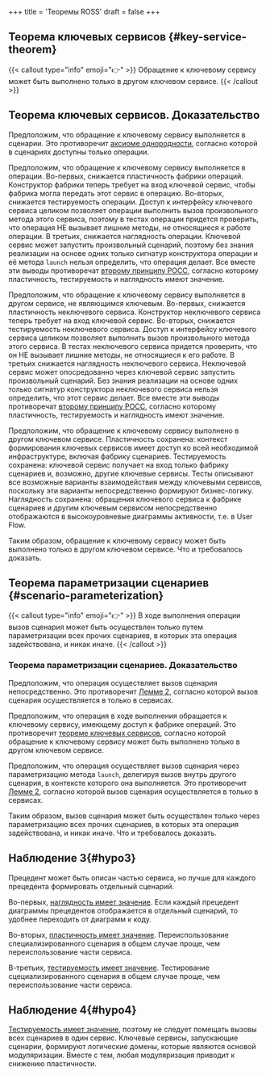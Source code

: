 +++
title = 'Теоремы ROSS'
draft = false
+++

## Теорема ключевых сервисов {#key-service-theorem}

{{< callout type="info" emoji="👉" >}}
Обращение к ключевому сервису может быть выполнено только в другом ключевом сервисе.
{{< /callout >}}

## Теорема ключевых сервисов. Доказательство

Предположим, что обращение к ключевому сервису выполняется в сценарии. Это противоречит [аксиоме однородности](../axioms/#uniform "Аксиома однородности — rossmanual.com"), согласно которой в сценариях доступны только операции.

Предположим, что обращение к ключевому сервису выполняется в операции. Во-первых, снижается пластичность фабрики операций. Конструктор фабрики теперь требует на вход ключевой сервис, чтобы фабрика могла передать этот сервис в операцию. Во-вторых, снижается тестируемость операции. Доступ к интерфейсу ключевого сервиса целиком позволяет операции выполнить вызов произвольного метода этого сервиса, поэтому в тестах операции придется проверить, что операция НЕ вызывает лишние методы, не относящиеся к работе операции. В третьих, снижается наглядность операции. Ключевой сервис может запустить произвольный сценарий, поэтому без знания реализации на основе одних только сигнатур конструктора операции и её метода `launch` нельзя определить, что операция делает. Все вместе эти выводы противоречат [второму принципу РОСС](./../axioms/index.md#rossprinciples), согласно которому пластичность, тестируемость и наглядность имеют значение.

Предположим, что обращение к ключевому сервису выполняется в другом сервисе, не являющимся ключевым. Во-первых, снижается пластичность неключевого сервиса. Конструктор неключевого сервиса теперь требует на вход ключевой сервис. Во-вторых, снижается тестируемость неключевого сервиса. Доступ к интерфейсу ключевого сервиса целиком позволяет выполнить вызов произвольного метода этого сервиса. В тестах неключевого сервиса придется проверить, что он НЕ вызывает лишние методы, не относящиеся к его работе. В третьих снижается наглядность неключевого сервиса. Неключевой сервис может опосредованно через ключевой сервис запустить произвольный сценарий. Без знания реализации на основе одних только сигнатур конструктора неключевого сервиса нельзя определить, что этот сервис делает. Все вместе эти выводы противоречат [второму принципу РОСС](./../axioms/index.md#rossprinciples), согласно которому пластичность, тестируемость и наглядность имеют значение.

Предположим, что обращение к ключевому сервису выполнено в другом ключевом сервисе. Пластичность сохранена: контекст формирования ключевых сервисов имеет доступ ко всей необходимой инфраструктуре, включая фабрику сценариев. Тестируемость сохранена: ключевой сервис получает на вход только фабрику сценариев и, возможно, другие ключевые сервисы. Тесты описывают все возможные варианты взаимодействия между ключевыми сервисов, поскольку эти варианты непосредственно формируют бизнес-логику. Наглядность сохранена: обращения ключевого сервиса к фабрике сценариев и другим ключевым сервисом непосредственно отображаются в высокоуровневые диаграммы активности, т.е. в User Flow.

Таким образом, обращение к ключевому сервису может быть выполнено только в другом ключевом сервисе. Что и требовалось доказать.

## Теорема параметризации сценариев {#scenario-parameterization}

{{< callout type="info" emoji="👉" >}}
В ходе выполнения операции вызов сценария может быть осуществлен только путем параметризации всех прочих сценариев, в которых эта операция задействована, и никак иначе.
{{< /callout >}}

### Теорема параметризации сценариев. Доказательство

Предположим, что операция осуществляет вызов сценария непосредственно. Это противоречит [Лемме 2](./../lemmas/index.md#lemma2), согласно которой вызов сценария осуществляется в только в сервисах.

Предположим, что операция в ходе выполнения обращается к ключевому сервису, имеющему доступ к фабрике операций. Это противоречит [теореме ключевых сервисов](#key-service-theorem), согласно которой обращение к ключевому сервису может быть выполнено только в другом ключевом сервисе.

Предположим, что операция осуществляет вызов сценария через параметризацию метода `launch`, делегируя вызов внутрь другого сценария, в контексте которого она выполняется. Это противоречит [Лемме 2](./../lemmas/index.md#lemma2), согласно которой вызов сценария осуществляется в только в сервисах.

Таким образом, вызов сценария может быть осуществлен только через параметризацию всех прочих сценариев, в которых эта операция задействована, и никак иначе. Что и требовалось доказать.

## Наблюдение 3{#hypo3}

Прецедент может быть описан частью сервиса, но лучше для каждого прецедента формировать отдельный сценарий.

Во-первых, [наглядность имеет значение](../axioms/#principles "Принципы ROSS — rossmanual.com"). Если каждый прецедент диаграммы прецедентов отображается в отдельный сценарий, то удобнее переходить от диаграмм к коду.

Во-вторых, [пластичность имеет значение](../axioms/#principles "Принципы ROSS — rossmanual.com"). Переиспользование специализированного сценария в общем случае проще, чем переиспользование части сервиса.

В-третьих, [тестируемость имеет значение](../axioms/#principles "Принципы ROSS — rossmanual.com"). Тестирование сцециализированного сценария в общем случае проще, чем переиспользование части сервиса.

## Наблюдение 4{#hypo4}

[Тестируемость имеет значение](../axioms/#principles "Принципы ROSS — rossmanual.com"), поэтому не следует помещать вызовы всех сценариев в один сервис. Ключевые сервисы, запускающие сценарии, формируют логические домены, которые являются основой модуляризации. Вместе с тем, любая модуляризация приводит к снижению пластичности.

